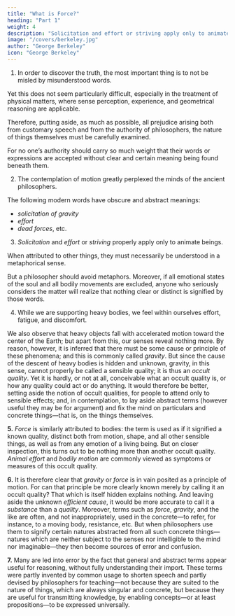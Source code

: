```yaml
---
title: "What is Force?"
heading: "Part 1"
weight: 4
description: "Solicitation and effort or striving apply only to animate beings"
image: "/covers/berkeley.jpg"
author: "George Berkeley"
icon: "George Berkeley"
---
```



1. In order to discover the truth, the most important thing is to not be misled by misunderstood words.

 <!-- do not mislead us—a point emphasized by nearly all philosophers, but observed by few. -->

Yet this does not seem particularly difficult, especially in the treatment of physical matters, where sense perception, experience, and geometrical reasoning are applicable. 

Therefore, putting aside, as much as possible, all prejudice arising both from customary speech and from the authority of philosophers, the nature of things themselves must be carefully examined.

For no one’s authority should carry so much weight that their words or expressions are accepted without clear and certain meaning being found beneath them.


2. The contemplation of motion greatly perplexed the minds of the ancient philosophers.

<!-- , from which arose various opinions that are excessively complex, not to say absurd. -->

<!-- These have now mostly fallen into disuse and scarcely deserve that we spend much effort in refuting them. Among more modern and reasonable philosophers of our time, however, when dealing with motion, not a few terms appear with meanings that are overly abstract and obscure—such as  -->

The following modern words have obscure and abstract meanings:

- *solicitation of gravity*
- *effort*
- *dead forces*, etc.

<!-- —which cast shadows over otherwise learned writings and give rise to doctrines as remote from truth as from common sense. These matters must, for the sake of truth, be carefully examined—not from a desire to refute others, but to clarify the issues. -->


3. *Solicitation* and *effort* or *striving* properly apply only to animate beings.

When attributed to other things, they must necessarily be understood in a metaphorical sense. 

But a philosopher should avoid metaphors. Moreover, if all emotional states of the soul and all bodily movements are excluded, anyone who seriously considers the matter will realize that nothing clear or distinct is signified by those words.


4. While we are supporting heavy bodies, we feel within ourselves effort, fatigue, and discomfort. 

We also observe that heavy objects fall with accelerated motion toward the center of the Earth; but apart from this, our senses reveal nothing more. By reason, however, it is inferred that there must be some cause or principle of these phenomena; and this is commonly called *gravity*. But since the cause of the descent of heavy bodies is hidden and unknown, gravity, in this sense, cannot properly be called a sensible quality; it is thus an *occult quality*. Yet it is hardly, or not at all, conceivable what an occult quality is, or how any quality could act or do anything. It would therefore be better, setting aside the notion of occult qualities, for people to attend only to sensible effects; and, in contemplation, to lay aside abstract terms (however useful they may be for argument) and fix the mind on particulars and concrete things—that is, on the things themselves.

**5.** *Force* is similarly attributed to bodies: the term is used as if it signified a known quality, distinct both from motion, shape, and all other sensible things, as well as from any emotion of a living being. But on closer inspection, this turns out to be nothing more than another occult quality. *Animal effort* and *bodily motion* are commonly viewed as symptoms or measures of this occult quality.

**6.** It is therefore clear that *gravity* or *force* is in vain posited as a principle of motion. For can that principle be more clearly known merely by calling it an occult quality? That which is itself hidden explains nothing. And leaving aside the unknown *efficient cause*, it would be more accurate to call it a *substance* than a *quality*. Moreover, terms such as *force*, *gravity*, and the like are often, and not inappropriately, used in the concrete—to refer, for instance, to a moving body, resistance, etc. But when philosophers use them to signify certain natures abstracted from all such concrete things—natures which are neither subject to the senses nor intelligible to the mind nor imaginable—they then become sources of error and confusion.

**7.** Many are led into error by the fact that general and abstract terms appear useful for reasoning, without fully understanding their import. These terms were partly invented by common usage to shorten speech and partly devised by philosophers for teaching—not because they are suited to the nature of things, which are always singular and concrete, but because they are useful for transmitting knowledge, by enabling concepts—or at least propositions—to be expressed universally.
